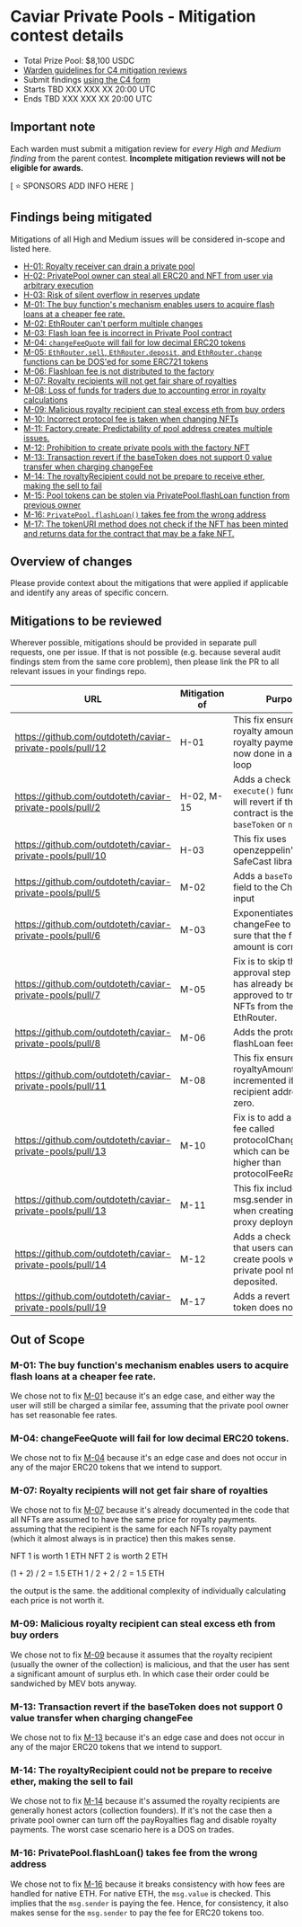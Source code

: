 # Caviar Private Pools - Mitigation contest details
- Total Prize Pool: $8,100 USDC 
- [Warden guidelines for C4 mitigation reviews](https://code4rena.notion.site/Guidelines-for-Versus-mitigation-reviews-ed10fc5cfbf640bd8dcec66f38b343c4)
- Submit findings [using the C4 form](https://code4rena.com/contests/2023-05-caviar-mitigation-contest/submit)
- Starts TBD XXX XXX XX 20:00 UTC
- Ends TBD XXX XXX XX 20:00 UTC

## Important note 

Each warden must submit a mitigation review for *every High and Medium finding* from the parent contest. **Incomplete mitigation reviews will not be eligible for awards.**

[ ⭐️ SPONSORS ADD INFO HERE ]

## Findings being mitigated

Mitigations of all High and Medium issues will be considered in-scope and listed here.

- [H-01: Royalty receiver can drain a private pool](https://github.com/code-423n4/2023-04-caviar-findings/issues/320)
- [H-02: PrivatePool owner can steal all ERC20 and NFT from user via arbitrary execution](https://github.com/code-423n4/2023-04-caviar-findings/issues/184)
- [H-03: Risk of silent overflow in reserves update](https://github.com/code-423n4/2023-04-caviar-findings/issues/167)
- [M-01: The buy function's mechanism enables users to acquire flash loans at a cheaper fee rate.](https://github.com/code-423n4/2023-04-caviar-findings/issues/885)
- [M-02: EthRouter can't perform multiple changes](https://github.com/code-423n4/2023-04-caviar-findings/issues/873)
- [M-03: Flash loan fee is incorrect in Private Pool contract](https://github.com/code-423n4/2023-04-caviar-findings/issues/864)
- [M-04: `changeFeeQuote` will fail for low decimal ERC20 tokens](https://github.com/code-423n4/2023-04-caviar-findings/issues/858)
- [M-05: `EthRouter.sell`, `EthRouter.deposit`, and `EthRouter.change` functions can be DOS'ed for some ERC721 tokens](https://github.com/code-423n4/2023-04-caviar-findings/issues/776)
- [M-06: Flashloan fee is not distributed to the factory](https://github.com/code-423n4/2023-04-caviar-findings/issues/697)
- [M-07: Royalty recipients will not get fair share of royalties](https://github.com/code-423n4/2023-04-caviar-findings/issues/669)
- [M-08: Loss of funds for traders due to accounting error in royalty calculations](https://github.com/code-423n4/2023-04-caviar-findings/issues/596)
- [M-09: Malicious royalty recipient can steal excess eth from buy orders](https://github.com/code-423n4/2023-04-caviar-findings/issues/569)
- [M-10: Incorrect protocol fee is taken when changing NFTs](https://github.com/code-423n4/2023-04-caviar-findings/issues/463)
- [M-11: Factory.create: Predictability of pool address creates multiple issues.](https://github.com/code-423n4/2023-04-caviar-findings/issues/419)
- [M-12: Prohibition to create private pools with the factory NFT](https://github.com/code-423n4/2023-04-caviar-findings/issues/353)
- [M-13: Transaction revert if the baseToken does not support 0 value transfer when charging changeFee](https://github.com/code-423n4/2023-04-caviar-findings/issues/278)
- [M-14: The royaltyRecipient could not be prepare to receive ether, making the sell to fail](https://github.com/code-423n4/2023-04-caviar-findings/issues/263)
- [M-15: Pool tokens can be stolen via PrivatePool.flashLoan function from previous owner](https://github.com/code-423n4/2023-04-caviar-findings/issues/230)
- [M-16: `PrivatePool.flashLoan()` takes fee from the wrong address](https://github.com/code-423n4/2023-04-caviar-findings/issues/56)
- [M-17: The tokenURI method does not check if the NFT has been minted and returns data for the contract that may be a fake NFT.](https://github.com/code-423n4/2023-04-caviar-findings/issues/44)

## Overview of changes

Please provide context about the mitigations that were applied if applicable and identify any areas of specific concern.

## Mitigations to be reviewed

Wherever possible, mitigations should be provided in separate pull requests, one per issue. If that is not possible (e.g. because several audit findings stem from the same core problem), then please link the PR to all relevant issues in your findings repo. 

| URL | Mitigation of | Purpose | 
| ----------- | ------------- | ----------- |
| https://github.com/outdoteth/caviar-private-pools/pull/12 | H-01 | This fix ensures that the royalty amounts and royalty payments are now done in a single loop | 
| https://github.com/outdoteth/caviar-private-pools/pull/2 | H-02, M-15 | Adds a check in the `execute()` function that will revert if the target contract is the `baseToken` or `nft`. | 
| https://github.com/outdoteth/caviar-private-pools/pull/10 | H-03 | This fix uses openzeppelin's SafeCast library | 
| https://github.com/outdoteth/caviar-private-pools/pull/5 | M-02 | Adds a `baseTokenAmount` field to the Change input | 
| https://github.com/outdoteth/caviar-private-pools/pull/6 | M-03 | Exponentiates the changeFee to make sure that the flashFee amount is correct. |
| https://github.com/outdoteth/caviar-private-pools/pull/7 | M-05 | Fix is to skip the approval step if the pool has already been approved to transfer the NFTs from the EthRouter. |
| https://github.com/outdoteth/caviar-private-pools/pull/8 | M-06 | Adds the protocol fee to flashLoan fees. |
| https://github.com/outdoteth/caviar-private-pools/pull/11 | M-08 | This fix ensures that the royaltyAmount is only incremented if the recipient address is not zero. |
| https://github.com/outdoteth/caviar-private-pools/pull/13 | M-10 | Fix is to add a separate fee called protocolChangeFeeRate which can be much higher than protocolFeeRate. |
| https://github.com/outdoteth/caviar-private-pools/pull/13 | M-11 | This fix includes the msg.sender in the salt when creating the proxy deployment. |
| https://github.com/outdoteth/caviar-private-pools/pull/14 | M-12 | Adds a check to ensure that users cannot create pools with private pool nfts deposited. |
| https://github.com/outdoteth/caviar-private-pools/pull/19 | M-17 | Adds a revert if the token does not exist. |




## Out of Scope

### M-01: The buy function's mechanism enables users to acquire flash loans at a cheaper fee rate.

We chose not to fix [M-01](https://github.com/code-423n4/2023-04-caviar-findings/issues/885) because it's an edge case, and either way the user will still be charged a similar fee, assuming that the private pool owner has set reasonable fee rates.

### M-04: changeFeeQuote will fail for low decimal ERC20 tokens.

We chose not to fix [M-04](https://github.com/code-423n4/2023-04-caviar-findings/issues/858) because it's an edge case and does not occur in any of the major ERC20 tokens that we intend to support.

### M-07: Royalty recipients will not get fair share of royalties

We chose not to fix [M-07](https://github.com/code-423n4/2023-04-caviar-findings/issues/669) because it's already documented in the code that all NFTs are assumed to have the same price for royalty payments. assuming that the recipient is the same for each NFTs royalty payment (which it almost always is in practice) then this makes sense.

NFT 1 is worth 1 ETH
NFT 2 is worth 2 ETH

(1 + 2) / 2 = 1.5 ETH
1 / 2 + 2 / 2 = 1.5 ETH

the output is the same. the additional complexity of individually calculating each price is not worth it.

### M-09: Malicious royalty recipient can steal excess eth from buy orders

We chose not to fix [M-09](https://github.com/code-423n4/2023-04-caviar-findings/issues/569) because it assumes that the royalty recipient (usually the owner of the collection) is malicious, and that the user has sent a significant amount of surplus eth. In which case their order could be sandwiched by MEV bots anyway.

### M-13: Transaction revert if the baseToken does not support 0 value transfer when charging changeFee

We chose not to fix [M-13](https://github.com/code-423n4/2023-04-caviar-findings/issues/278) because it's an edge case and does not occur in any of the major ERC20 tokens that we intend to support.

### M-14: The royaltyRecipient could not be prepare to receive ether, making the sell to fail

We chose not to fix [M-14](https://github.com/code-423n4/2023-04-caviar-findings/issues/263) because it's assumed the royalty recipients are generally honest actors (collection founders). If it's not the case then a private pool owner can turn off the payRoyalties flag and disable royalty payments. The worst case scenario here is a DOS on trades.

### M-16: PrivatePool.flashLoan() takes fee from the wrong address

We chose not to fix [M-16](https://github.com/code-423n4/2023-04-caviar-findings/issues/56) because it breaks consistency with how fees are handled for native ETH. For native ETH, the `msg.value` is checked. This implies that the `msg.sender` is paying the fee. Hence, for consistency, it also makes sense for the `msg.sender` to pay the fee for ERC20 tokens too.